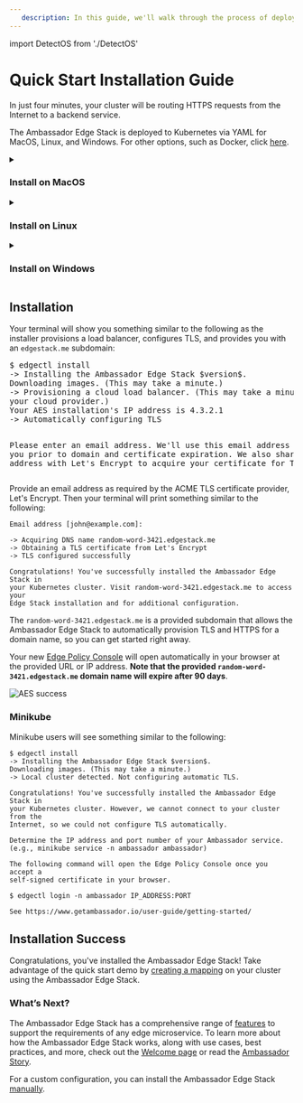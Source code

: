 ```yaml
---
   description: In this guide, we'll walk through the process of deploying Ambassador Edge Stack in Kubernetes for ingress routing.
---
```


import DetectOS from './DetectOS'

<DetectOS/>

# Quick Start Installation Guide

In just four minutes, your cluster will be routing HTTPS requests from the
Internet to a backend service.

The Ambassador Edge Stack is deployed to Kubernetes via YAML for MacOS, Linux, and
Windows. For other options, such as Docker, click [here](/user-guide/install).

<details class="os-instructions" data-os="mac">
<summary class="heading">

### Install on MacOS

</summary>

1. Download the `edgectl` file [here](https://metriton.datawire.io/downloads/darwin/edgectl) or download it with a curl command:

    ```shell
    sudo curl -fL https://metriton.datawire.io/downloads/darwin/edgectl -o /usr/local/bin/edgectl && sudo chmod a+X /usr/local/bin/edgectl
    ```

    If you decide to download the file, you may encounter a security block. To change this:
    * Go to **System Preferences > Security & Privacy > General**.
    * Click the **Open Anyway** button.
    * On the new dialog, click the **Open** button.

2. Run the installer with `./edgectl install`

</details>

<details class="os-instructions" data-os="linux">
<summary class="heading">

### Install on Linux

</summary>

1. Download the `edgectl` file
   [here](https://metriton.datawire.io/downloads/linux/edgectl) or download it with a curl
   command:

    ```shell
    sudo curl -fL https://metriton.datawire.io/downloads/linux/edgectl -o /usr/local/bin/edgectl && sudo chmod a+x /usr/local/bin/edgectl
    ```
2. Run the installer with `./edgectl install`

</details>

<details class="os-instructions" data-os="windows">
<summary class="heading">

### Install on Windows

</summary>

1. Download the `edgectl` file
   [here](https://metriton.datawire.io/downloads/windows/edgectl.exe).
2. Run the installer with `edgectl.exe install`

</details>

## Installation

Your terminal will show you something similar to the following as the installer provisions
a load balancer, configures TLS, and provides you with an `edgestack.me` subdomain:

<div class="styles-module--CodeBlock--1UB4s">
<pre class="language-">
$ <span class="edgectlInstall">edgectl install</span>
-> Installing the Ambassador Edge Stack $version$.
Downloading images. (This may take a minute.)
-> Provisioning a cloud load balancer. (This may take a minute, depending on
your cloud provider.)
Your AES installation's IP address is 4.3.2.1
-> Automatically configuring TLS
 
Please enter an email address. We'll use this email address to notify you prior
to domain and certificate expiration. We also share this email address with
Let's Encrypt to acquire your certificate for TLS.
</pre>
</div>

Provide an email address as required by the ACME TLS certificate provider, Let's
Encrypt. Then your terminal will print something similar to the following:

```
Email address [john@example.com]:
 
-> Acquiring DNS name random-word-3421.edgestack.me
-> Obtaining a TLS certificate from Let's Encrypt
-> TLS configured successfully
 
Congratulations! You've successfully installed the Ambassador Edge Stack in
your Kubernetes cluster. Visit random-word-3421.edgestack.me to access your
Edge Stack installation and for additional configuration.
```

The `random-word-3421.edgestack.me` is a provided subdomain that allows the
Ambassador Edge Stack to automatically provision TLS and HTTPS for a domain
name, so you can get started right away.

Your new [Edge Policy Console](/about/edge-policy-console) will open
automatically in your browser at the provided URL or IP address. **Note that the
provided `random-word-3421.edgestack.me` domain name will expire after 90 days**.

![AES success](/../../doc-images/aes-success.png)

### Minikube

Minikube users will see something similar to the following:

```
$ edgectl install
-> Installing the Ambassador Edge Stack $version$.
Downloading images. (This may take a minute.)
-> Local cluster detected. Not configuring automatic TLS.
 
Congratulations! You've successfully installed the Ambassador Edge Stack in
your Kubernetes cluster. However, we cannot connect to your cluster from the
Internet, so we could not configure TLS automatically.
 
Determine the IP address and port number of your Ambassador service.
(e.g., minikube service -n ambassador ambassador)
 
The following command will open the Edge Policy Console once you accept a
self-signed certificate in your browser.
 
$ edgectl login -n ambassador IP_ADDRESS:PORT
 
See https://www.getambassador.io/user-guide/getting-started/
```

## Installation Success

Congratulations, you've installed the Ambassador Edge Stack! Take advantage of
the quick start demo by [creating a mapping](/user-guide/quickstart-demo) on
your cluster using the Ambassador Edge Stack.

### What’s Next?

The Ambassador Edge Stack has a comprehensive range of [features](/features/) to
support the requirements of any edge microservice. To learn more about how the
Ambassador Edge Stack works, along with use cases, best practices, and more,
check out the [Welcome page](/docs/) or read the [Ambassador
Story](/about/why-ambassador).

For a custom configuration, you can install the Ambassador Edge Stack [manually](/user-guide/manual-install).
